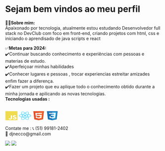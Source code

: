 <h1>Sejam bem vindos ao meu perfil</h1>
🧑‍💻<b>Sobre mim:</b><br>
Apaixonado por tecnologia, atualmente estou estudando Desenvolvedor full stack no DevClub com foco em front-end, criando projetos com html, css e iniciando o aprendisado de java scripts e react <br>

✅<b>Metas para 2024:</b><br>
✔️Continuar buscando conhecimento e experiências com pessoas e materias de estudo.<br>
✔️Aperfeiçoar minhas habilidades<br>
✔️Conhecer lugares e pessoas , trocar experiencias estreitar amizades enfim fazer a diferença.<br>
✔️Fazer um projeto que eu aplique todo o conhecimento obtido durante a minha jornada e apilicando as novas tecnologias.<br>
<b>Tecnologias usadas :
</b>






<div style="display: inline_block"><br>
  <img align="center" alt="Rafa-Js" height="30" width="40" src="https://raw.githubusercontent.com/devicons/devicon/master/icons/javascript/javascript-plain.svg">
  
  <img align="center" alt="Rafa-React" height="30" width="40" src="https://raw.githubusercontent.com/devicons/devicon/master/icons/react/react-original.svg">
  <img align="center" alt="Rafa-HTML" height="30" width="40" src="https://raw.githubusercontent.com/devicons/devicon/master/icons/html5/html5-original.svg">
  <img align="center" alt="Rafa-CSS" height="30" width="40" src="https://raw.githubusercontent.com/devicons/devicon/master/icons/css3/css3-original.svg">
      
 
 
</div><br>
Contate me :
📞 (51) 99181-2402<br>
📧 djnecco@gmail.com<br>

<div> 
 
  <a href = "mailto:djnecco@gmail.com"><img src="https://img.shields.io/badge/-Gmail-%23333?style=for-the-badge&logo=gmail&logoColor=white" target="_blank"></a>
  <a href="https://www.linkedin.com/in/nilson-luiz-rigoti-chaves/" target="_blank"><img src="https://img.shields.io/badge/-LinkedIn-%230077B5?style=for-the-badge&logo=linkedin&logoColor=white" target="_blank"></a> 
  
</div>

